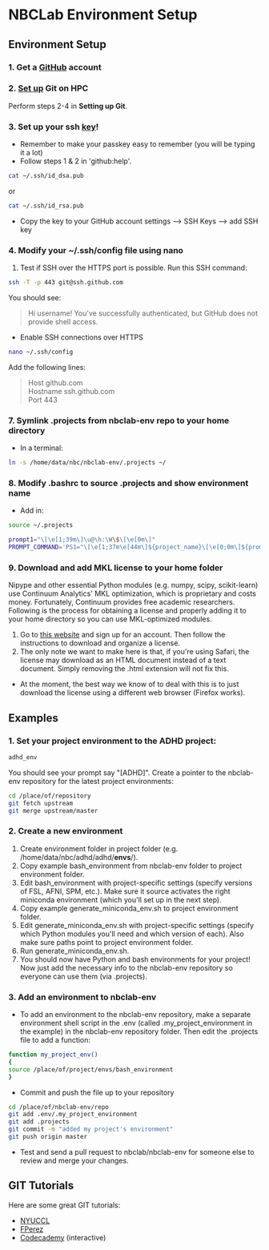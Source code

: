 NBCLab Environment Setup
======

Environment Setup
-----------------

### 1. Get a [GitHub](https://github.com/) account

### 2. [Set up](https://help.github.com/articles/set-up-git/) Git on HPC
Perform steps 2-4 in **Setting up Git**.

### 3. Set up your ssh [key](https://help.github.com/articles/generating-ssh-keys/)!
- Remember to make your passkey easy to remember (you will be typing it a lot)
- Follow steps 1 & 2 in 'github:help'.

```bash
cat ~/.ssh/id_dsa.pub
```

or

```bash
cat ~/.ssh/id_rsa.pub
```

 - Copy the key to your GitHub account settings --> SSH Keys --> add SSH key

### 4. Modify your ~/.ssh/config file using nano
 1. Test if SSH over the HTTPS port is possible. Run this SSH command:

```bash
ssh -T -p 443 git@ssh.github.com
```

You should see:

> Hi username! You've successfully authenticated, but GitHub does not provide shell access.

- Enable SSH connections over HTTPS

```bash
nano ~/.ssh/config
```

Add the following lines:  
> Host github.com  
> Hostname ssh.github.com  
> Port 443  

### 7. Symlink .projects from nbclab-env repo to your home directory
- In a terminal:
```bash
ln -s /home/data/nbc/nbclab-env/.projects ~/
```

### 8. Modify .bashrc to source .projects and show environment name
- Add in:
```bash
source ~/.projects

prompt1="\[\e[1;39m\]\u@\h:\W\$\[\e[0m\]"
PROMPT_COMMAND='PS1="\[\e[1;37m\e[44m\]${project_name}\[\e[0;0m\]${prompt1} "'
```

### 9. Download and add MKL license to your home folder
Nipype and other essential Python modules (e.g. numpy, scipy, scikit-learn) use Continuum Analytics' MKL optimization, which is proprietary and costs money. Fortunately, Continuum provides free academic researchers. Following is the process for obtaining a license and properly adding it to your home directory so you can use MKL-optimized modules.

1. Go to [this website](https://www.continuum.io/anaconda-academic-subscriptions-available) and sign up for an account. Then follow the instructions to download and organize a license.
2. The only note we want to make here is that, if you're using Safari, the license may download as an HTML document instead of a text document. Simply removing the .html extension will not fix this.
  - At the moment, the best way we know of to deal with this is to just download the license using a different web browser (Firefox works).

## Examples

### 1. Set your project environment to the ADHD project:

```bash
adhd_env
```

You should see your prompt say "[ADHD]". Create a pointer to the nbclab-env repository for the latest project environments:

```bash
cd /place/of/repository
git fetch upstream
git merge upstream/master
```

### 2. Create a new environment

1. Create environment folder in project folder (e.g. /home/data/nbc/adhd/adhd/**envs**/).
2. Copy example bash_environment from nbclab-env folder to project environment folder.
3. Edit bash_environment with project-specific settings (specify versions of FSL, AFNI, SPM, etc.). Make sure it source activates the right miniconda environment (which you'll set up in the next step).
4. Copy example generate_miniconda_env.sh to project environment folder.
5. Edit generate_miniconda_env.sh with project-specific settings (specify which Python modules you'll need and which version of each). Also make sure paths point to project environment folder.
6. Run generate_miniconda_env.sh.
7. You should now have Python and bash environments for your project! Now just add the necessary info to the nbclab-env repository so everyone can use them (via .projects).

### 3. Add an environment to nbclab-env

- To add an environment to the nbclab-env repository, make a separate environment shell script in the .env (called .my_project_environment in the example) in the nbclab-env repository folder. Then edit the .projects file to add a function:

```bash
function my_project_env()
{
source /place/of/project/envs/bash_environment
}
```

- Commit and push the file up to your repository

```bash
cd /place/of/nbclab-env/repo
git add .env/.my_project_environment
git add .projects
git commit -m "added my project's environment"
git push origin master
```

- Test and send a pull request to nbclab/nbclab-env for someone else to review and merge your changes.
  
  
  
## GIT Tutorials
Here are some great GIT tutorials:  
- [NYUCCL](http://nyuccl.org/pages/gittutorial/)  
- [FPerez](http://nbviewer.ipython.org/github/fperez/reprosw/blob/master/Version%20Control.ipynb)
- [Codecademy](https://www.codecademy.com/learn) (interactive)

